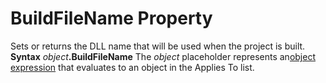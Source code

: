 
# BuildFileName Property



Sets or returns the DLL name that will be used when the project is built.
 **Syntax**
 _object_**.BuildFileName**
The  _object_ placeholder represents an[object expression](b8bdf64f-5920-1ae9-16d0-b26d09524a30.md) that evaluates to an object in the Applies To list.
